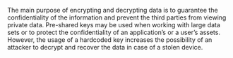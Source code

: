 The main purpose of encrypting and decrypting data is to guarantee the confidentiality of the information and prevent
the third parties from viewing private data.
Pre-shared keys may be used when working with large data sets or to protect the confidentiality of an application’s or a
user’s assets.
However, the usage of a hardcoded key increases the possibility of an attacker to decrypt and recover the data in case
of a stolen device.